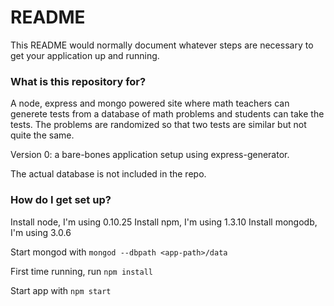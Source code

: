 # README #

This README would normally document whatever steps are necessary to get your application up and running.

### What is this repository for? ###

A node, express and mongo powered site where math teachers can generete tests from a database of math problems and students can take the tests. The problems are randomized so that two tests are similar but not quite the same. 

Version 0: a bare-bones application setup using express-generator.

The actual database is not included in the repo.

### How do I get set up? ###

Install node, I'm using 0.10.25
Install npm, I'm using 1.3.10
Install mongodb, I'm using 3.0.6

Start mongod with `mongod --dbpath <app-path>/data`

First time running, run `npm install`

Start app with `npm start`